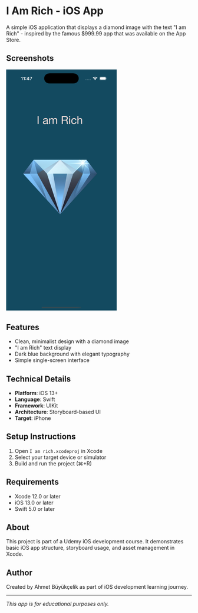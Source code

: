 # I Am Rich - iOS App

A simple iOS application that displays a diamond image with the text "I am Rich" - inspired by the famous $999.99 app that was available on the App Store.

## Screenshots

<img src="./Screenshot.png" width="300" alt="App Screenshot">

## Features

- Clean, minimalist design with a diamond image
- "I am Rich" text display
- Dark blue background with elegant typography
- Simple single-screen interface

## Technical Details

- **Platform**: iOS 13+
- **Language**: Swift
- **Framework**: UIKit
- **Architecture**: Storyboard-based UI
- **Target**: iPhone


## Setup Instructions

1. Open `I am rich.xcodeproj` in Xcode
2. Select your target device or simulator
3. Build and run the project (⌘+R)

## Requirements

- Xcode 12.0 or later
- iOS 13.0 or later
- Swift 5.0 or later

## About

This project is part of a Udemy iOS development course. It demonstrates basic iOS app structure, storyboard usage, and asset management in Xcode.

## Author

Created by Ahmet Büyükçelik as part of iOS development learning journey.

---

*This app is for educational purposes only.*
